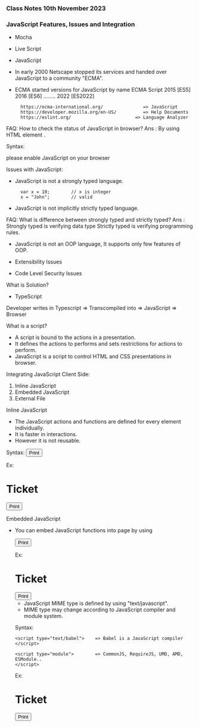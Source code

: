 ### Class Notes 10th November 2023

### JavaScript Features, Issues and Integration

- Mocha
- Live Script
- JavaScript
- In early 2000 Netscape stopped its services and handed over JavaScript to a community "ECMA".
- ECMA started versions for JavaScript by name
  ECMA Script 2015 [ES5]
  2016 [ES6]
  ........
  2022 [ES2022]

        https://ecma-international.org/               => JavaScript
        https://developer.mozilla.org/en-US/          => Help Documents
        https://eslint.org/                        => Language Analyzer

FAQ: How to check the status of JavaScript in browser?
Ans : By using HTML element <noscript>.

Syntax:
<body>
<noscript> please enable JavaScript on your browser </noscript>
</body>

Issues with JavaScript:

- JavaScript is not a strongly typed language.

        var x = 10;        // x is integer
        x = "John";        // valid

- JavaScript is not implicitly strictly typed language.

FAQ: What is difference between strongly typed and strictly typed?
Ans : Strongly typed is verifying data type
Strictly typed is verifying programming rules.

- JavaScript is not an OOP language, It supports only few features of OOP.

- Extensibility Issues

- Code Level Security Issues

What is Solution?

- TypeScript

Developer writes in Typescript => Transcompiled into => JavaScript => Browser

What is a script?

- A script is bound to the actions in a presentation.
- It defines the actions to performs and sets restrictions for actions to perform.
- JavaScript is a script to control HTML and CSS presentations in browser.

Integrating JavaScript Client Side:

1. Inline JavaScript
2. Embedded JavaScript
3. External File

Inline JavaScript

- The JavaScript actions and functions are defined for every element individually.
- It is faster in interactions.
- However it is not reusable.

Syntax:
<button onclick="window.print()"> Print </button>

Ex:

<!DOCTYPE html>
<html lang="en">
<head>
    <meta charset="UTF-8">
    <meta name="viewport" content="width=device-width, initial-scale=1.0">
    <title>Document</title>
</head>
<body>
    <h1>Ticket</h1>
    <button onclick="window.print()">Print</button>
</body>
</html>

Embedded JavaScript

- You can embed JavaScript functions into page by using <script> container.
- You can embed in <head> or <body> sections.
- So that you can reuse the functions across various elements.
- However it is slower when compared to Inline and can't reuse across pages.

Syntax:
<script>
function PrintPage()
{
window.print();
}
</script>
<button  onclick="PrintPage()"> Print </button>

Ex:

<!DOCTYPE html>
<html lang="en">
<head>
    <meta charset="UTF-8">
    <meta name="viewport" content="width=device-width, initial-scale=1.0">
    <title>Document</title>
    <script>
        function PrintPage(){
            window.print();
        }
    </script>
</head>
<body>
    <h1>Ticket</h1>
    <button onclick="PrintPage()">Print</button>
</body>
</html>

- JavaScript MIME type is defined by using "text/javascript".
- MIME type may change according to JavaScript compiler and module system.

Syntax:
<script type="text/javascript"> => JavaScript Interpreter in browser
</script>

    <script type="text/babel">    => Babel is a JavaScript compiler
    </script>

    <script type="module">        => CommonJS, RequireJS, UMD, AMD, ESModule..
    </script>

Ex:

<!DOCTYPE html>
<html lang="en">
<head>
    <meta charset="UTF-8">
    <meta name="viewport" content="width=device-width, initial-scale=1.0">
    <title>Document</title>
    <script type="text/javascript">
        function PrintPage(){
            window.print();
        }
    </script>
</head>
<body>
    <h1>Ticket</h1>
    <button onclick="PrintPage()">Print</button>
</body>
</html>
